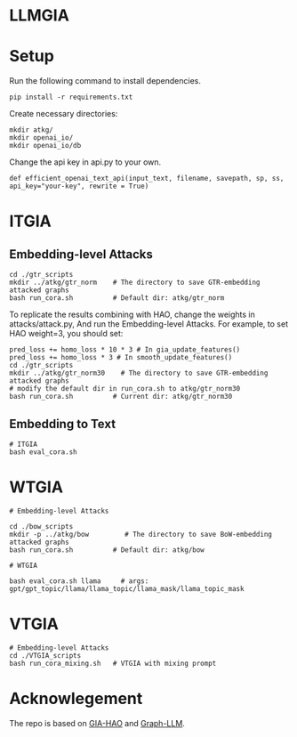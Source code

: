 # LLMGIA

# Setup
Run the following command to install dependencies.
```
pip install -r requirements.txt
```

Create necessary directories:
```
mkdir atkg/
mkdir openai_io/
mkdir openai_io/db
```

Change the api key in api.py to your own.
```
def efficient_openai_text_api(input_text, filename, savepath, sp, ss, api_key="your-key", rewrite = True)
```

# ITGIA

## Embedding-level Attacks
```
cd ./gtr_scripts
mkdir ../atkg/gtr_norm    # The directory to save GTR-embedding attacked graphs
bash run_cora.sh          # Default dir: atkg/gtr_norm
```

To replicate the results combining with HAO, change the weights in attacks/attack.py, 
And run the Embedding-level Attacks.
For example, to set HAO weight=3, you should set:

```
pred_loss += homo_loss * 10 * 3 # In gia_update_features()
pred_loss += homo_loss * 3 # In smooth_update_features()
cd ./gtr_scripts
mkdir ../atkg/gtr_norm30    # The directory to save GTR-embedding attacked graphs
# modify the default dir in run_cora.sh to atkg/gtr_norm30
bash run_cora.sh          # Current dir: atkg/gtr_norm30
```

## Embedding to Text
```
# ITGIA
bash eval_cora.sh
```

# WTGIA
```
# Embedding-level Attacks

cd ./bow_scripts
mkdir -p ../atkg/bow         # The directory to save BoW-embedding attacked graphs
bash run_cora.sh          # Default dir: atkg/bow

# WTGIA

bash eval_cora.sh llama     # args: gpt/gpt_topic/llama/llama_topic/llama_mask/llama_topic_mask
```

# VTGIA
```
# Embedding-level Attacks
cd ./VTGIA_scripts
bash run_cora_mixing.sh   # VTGIA with mixing prompt
```

# Acknowlegement
The repo is based on [GIA-HAO](https://github.com/LFhase/GIA-HAO) and [Graph-LLM](https://github.com/CurryTang/Graph-LLM).

